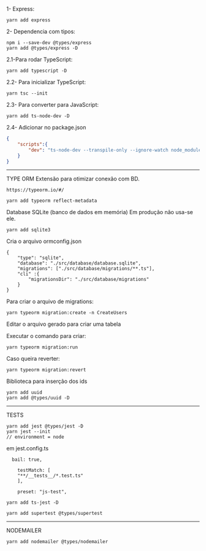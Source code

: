1- Express:
```
yarn add express
```
2- Dependencia com tipos:
```
npm i --save-dev @types/express
yarn add @types/express -D
```
2.1-Para rodar TypeScript:
```
yarn add typescript -D
```
2.2- Para inicializar TypeScript:
```
yarn tsc --init
```
2.3- Para converter para JavaScript:
```
yarn add ts-node-dev -D
```
2.4- Adicionar no package.json
```json
{
    "scripts":{
        "dev": "ts-node-dev --transpile-only --ignore-watch node_modules src/server.ts"
    }
}
```
-----------
TYPE ORM
Extensão para otimizar conexão com BD.
```
https://typeorm.io/#/
```
```
yarn add typeorm reflect-metadata
```
Database SQLite (banco de dados em memória)
Em produção não usa-se ele.
```
yarn add sqlite3
```
Cria o arquivo ormconfig.json
```
{
    "type": "sqlite",
    "database": "./src/database/database.sqlite",
    "migrations": ["./src/database/migrations/**.ts"],
    "cli" :{
        "migrationsDir": "./src/database/migrations"
    }
}
```
Para criar o arquivo de migrations:
```
yarn typeorm migration:create -n CreateUsers
```
Editar o arquivo gerado para criar uma tabela

Executar o comando para criar:
```
yarn typeorm migration:run
```
Caso queira reverter:
```
yarn typeorm migration:revert
```


Biblioteca para inserção dos ids
```
yarn add uuid
yarn add @types/uuid -D
```
--------------------------------

TESTS

```
yarn add jest @types/jest -D
yarn jest --init
// environment = node
```
em jest.config.ts
```
  bail: true,

    testMatch: [
    "**/__tests__/*.test.ts"
    ],

    preset: "js-test",
```
```
yarn add ts-jest -D
```

```
yarn add supertest @types/supertest
```

--------------------------------
NODEMAILER
```
yarn add nodemailer @types/nodemailer
```